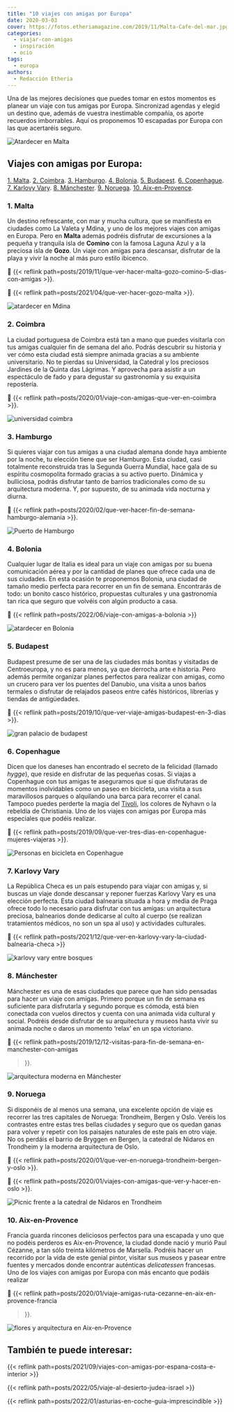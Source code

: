 ```yaml
---
title: "10 viajes con amigas por Europa"
date: 2020-03-03
cover: https://fotos.etheriamagazine.com/2019/11/Malta-Cafe-del-mar.jpg
categories: 
  - viajar-con-amigas
  - inspiración
  - ocio
tags: 
  - europa
authors: 
  - Redacción Etheria
---
```


Una de las mejores decisiones que puedes tomar en estos momentos es planear un viaje con tus amigas por Europa. Sincronizad agendas y elegid un destino que, además de vuestra inestimable compañía, os aporte recuerdos imborrables. Aquí os proponemos 10 escapadas por Europa con las que acertaréis seguro.

![Atardecer en Malta](https://fotos.etheriamagazine.com/2019/11/Malta-Cafe-del-mar.jpg "Puesta de sol en el © Café del Mar de Malta.")

## Viajes con amigas por Europa:

[1\. Malta](#Malta). [2\. Coimbra](#Coimbra). [3\. Hamburgo](#Hamburgo). [4\. 
Bolonia](#Bolonia). [5\. Budapest](#Budapest). [6\. Copenhague](#Copenhague). [7\. 
Karlovy Vary](#Karlovy-Vary). [8\. Mánchester](#Mánchester). [9\. Noruega](#Noruega). 
[10\. Aix-en-Provence](#Aix-Provence). 

### 1\. Malta

Un destino refrescante, con mar y mucha cultura, que se manifiesta en ciudades como La 
Valeta y Mdina, y uno de los mejores viajes con amigas en Europa. Pero en **Malta** 
además podréis disfrutar de excursiones a la pequeña y tranquila isla de **Comino** con 
la famosa Laguna Azul y a la preciosa isla de **Gozo**. Un viaje con amigas para 
descansar, disfrutar de la playa y vivir la noche al más puro estilo ibicenco. 

📍 {{< reflink path=posts/2019/11/que-ver-hacer-malta-gozo-comino-5-dias-con-amigas >}}. 

📍 {{< reflink path=posts/2021/04/que-ver-hacer-gozo-malta >}}. 

![atardecer en Mdina](https://fotos.etheriamagazine.com/2019/11/Malta-Mdina.jpg "Ciudad de Mdina, en Malta.")

### 2\. Coimbra

La ciudad portuguesa de Coimbra está tan a mano que puedes visitarla con tus amigas 
cualquier fin de semana del año. Podrás descubrir su historia y ver cómo esta ciudad 
está siempre animada gracias a su ambiente universitario. No te pierdas su Universidad, 
la Catedral y los preciosos Jardines de la Quinta das Lágrimas. Y aprovecha para asistir 
a un espectáculo de fado y para degustar su gastronomía y su exquisita repostería. 

📍 {{< reflink path=posts/2020/01/viaje-con-amigas-que-ver-en-coimbra >}}. 

![universidad coimbra](https://fotos.etheriamagazine.com/2020/01/universidad-coimbra.jpg "Escaleras de la Universidad de Coimbra, photocall de los estudiantes. © P.G.")

### 3\. Hamburgo

Si quieres viajar con tus amigas a una ciudad alemana donde haya ambiente por la noche, 
tu elección tiene que ser Hamburgo. Esta ciudad, casi totalmente reconstruida tras la 
Segunda Guerra Mundial, hace gala de su espíritu cosmopolita formado gracias a su activo 
puerto. Dinámica y bulliciosa, podrás disfrutar tanto de barrios tradicionales como de 
su arquitectura moderna. Y, por supuesto, de su animada vida nocturna y diurna. 

📍 {{< reflink path=posts/2020/02/que-ver-hacer-fin-de-semana-hamburgo-alemania >}}. 

![Puerto de Hamburgo](https://fotos.etheriamagazine.com/2020/02/Hamburgo-puerto.jpg "Animadas terrazas en St. Pauli (Hamburgo).")

### 4\. Bolonia

Cualquier lugar de Italia es ideal para un viaje con amigas por su buena comunicación 
aérea y por la cantidad de planes que ofrece cada una de sus ciudades. En esta ocasión 
te proponemos Bolonia, una ciudad de tamaño medio perfecta para recorrer en un fin de 
semana. Encontrarás de todo: un bonito casco histórico, propuestas culturales y una 
gastronomía tan rica que seguro que volvéis con algún producto a casa. 

📍 {{< reflink path=posts/2022/06/viaje-con-amigas-a-bolonia >}} 

![atardecer en Bolonia](https://fotos.etheriamagazine.com/2022/06/Clock-Tower-bolonia.jpg "Vistas desde la terraza del Clock Tower. © Piergiorgio Sorgetti/ Bologna Welcome")

### 5\. Budapest

Budapest presume de ser una de las ciudades más bonitas y visitadas de Centroeuropa, y 
no es para menos, ya que derrocha arte e historia. Pero además permite organizar planes 
perfectos para realizar con amigas, como un crucero para ver los puentes del Danubio, 
una visita a unos baños termales o disfrutar de relajados paseos entre cafés históricos, 
librerías y tiendas de antigüedades. 

📍 {{< reflink path=posts/2019/10/que-ver-viaje-amigas-budapest-en-3-dias >}}. 

![gran palacio de budapest](https://fotos.etheriamagazine.com/2019/10/viaje-budapest-crucero-parlamento.jpg "Crucero por el Danubio en Budapest. ©PB")

### 6\. Copenhague

Dicen que los daneses han encontrado el secreto de la felicidad (llamado _hygge_), que 
reside en disfrutar de las pequeñas cosas. Si viajas a Copenhague con tus amigas te 
aseguramos que sí que disfrutaras de momentos inolvidables como un paseo en bicicleta, 
una visita a sus maravillosos parques o alquilando una barca para recorrer el canal. 
Tampoco puedes perderte la magia del [Tivoli](https://www.tivoli.dk/), los colores de 
Nyhavn o la rebeldía de Christiania. Uno de los viajes con amigas por Europa más 
especiales que podéis realizar. 

📍 {{< reflink path=posts/2019/09/que-ver-tres-dias-en-copenhague-mujeres-viajeras >}}. 

![Personas en bicicleta en Copenhague](https://fotos.etheriamagazine.com/2019/09/3-dias-copenhague-en-bici.jpg "La bicicleta es imprescindible en Copenhague. © Visit Copenhaguen")

### 7\. Karlovy Vary

La República Checa es un país estupendo para viajar con amigas y, si buscas un viaje 
donde descansar y reponer fuerzas Karlovy Vary es una elección perfecta. Esta ciudad 
balnearia situada a hora y media de Praga ofrece todo lo necesario para disfrutar con 
tus amigas: un arquitectura preciosa, balnearios donde dedicarse al culto al cuerpo (se 
realizan tratamientos médicos, no son un spa al uso) y actividades culturales. 

📍 {{< reflink path=posts/2021/12/que-ver-en-karlovy-vary-la-ciudad-balnearia-checa >}} 

![karlovy vary entre bosques](https://fotos.etheriamagazine.com/2021/12/karlovy-vary-vistas.jpg "Karlovy Vary cuenta con una ubicación privilegiada entre grandes bosques. © P.G.")

### 8\. Mánchester

Mánchester es una de esas ciudades que parece que han sido pensadas para hacer un viaje 
con amigas. Primero porque un fin de semana es suficiente para disfrutarla y segundo 
porque es cómoda, está bien conectada con vuelos directos y cuenta con una animada vida 
cultural y social. Podréis desde disfrutar de su arquitectura y museos hasta vivir su 
animada noche o daros un momento ‘relax’ en un spa victoriano. 

📍 {{< reflink path=posts/2019/12/12-visitas-para-fin-de-semana-en-manchester-con-amigas 
>}}. 

![arquitectura moderna en Mánchester](https://fotos.etheriamagazine.com/2019/12/viaje-manchester.jpg "Manchester Ship Canal in Salford and Trafford. © Julian Elliott/ Visit Britain")

### 9\. Noruega

Si disponéis de al menos una semana, una excelente opción de viaje es recorrer las tres 
capitales de Noruega: Trondheim, Bergen y Oslo. Veréis los contrastes entre estas tres 
bellas ciudades y seguro que os quedan ganas para volver y repetir con los paisajes 
naturales de este país en otro viaje. No os perdáis el barrio de Bryggen en Bergen, la 
catedral de Nidaros en Trondheim y la moderna arquitectura de Oslo. 

📍 {{< reflink path=posts/2020/01/que-ver-en-noruega-trondheim-bergen-y-oslo >}}. 

📍 {{< reflink path=posts/2020/01/viajes-con-amigas-que-ver-y-hacer-en-oslo >}}. 

![Picnic frente a la catedral de Nidaros en Trondheim](https://fotos.etheriamagazine.com/2020/01/noruega-Nidaros-Cathedral-Trondheim.jpg "Catedral de Nidaros, en Trondheim. © Visit Norway")

### 10\. Aix-en-Provence

Francia guarda rincones deliciosos perfectos para una escapada y uno que no podéis 
perderos es Aix-en-Provence, la ciudad donde nació y murió Paul Cézanne, a tan sólo 
treinta kilómetros de Marsella. Podréis hacer un recorrido por la vida de este genial 
pintor, visitar sus museos y pasear entre fuentes y mercados donde encontrar auténticas 
_delicatessen_ francesas. Uno de los viajes con amigas por Europa con más encanto que 
podáis realizar 

📍 {{< reflink path=posts/2020/01/viaje-amigas-ruta-cezanne-en-aix-en-provence-francia 
>}}. 

![flores y arquitectura en Aix-en-Provence](https://fotos.etheriamagazine.com/2019/12/etheria-magazine-torre-junto-ayuntamiento.jpg "La torre del reloj junto al ayuntamiento de Aix-en-Provence. © Yolanda Cardo")

## También te puede interesar:

{{< reflink path=posts/2021/09/viajes-con-amigas-por-espana-costa-e-interior >}} 

{{< reflink path=posts/2022/05/viaje-al-desierto-judea-israel >}} 

{{< reflink path=posts/2022/01/asturias-en-coche-guia-imprescindible >}}
